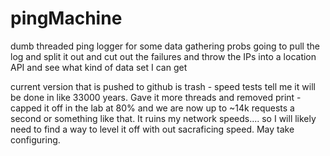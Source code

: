 # pingMachine
dumb threaded ping logger for some data gathering 
probs going to pull the log and split it out and cut out the failures and throw the IPs into a location API and see what kind of data set I can get


current version that is pushed to github is trash - speed tests tell me it will be done in like 33000 years. Gave it more threads and removed print - capped it off in the lab at 80% and we are now up to ~14k requests a second or something like that. It ruins my network speeds.... so I will likely need to find a way to level it off with out sacraficing speed. May take configuring.
